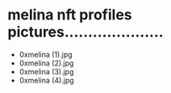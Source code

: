 # melina nft profiles pictures.....................
- 0xmelina (1).jpg
- 0xmelina (2).jpg
- 0xmelina (3).jpg
- 0xmelina (4).jpg

